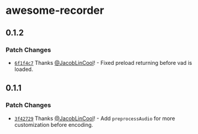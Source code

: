 # awesome-recorder

## 0.1.2

### Patch Changes

- [`6f1f4c7`](https://github.com/JacobLinCool/awesome-recorder/commit/6f1f4c7969f68fad32f148234f6bbd7e40d8e2e5) Thanks [@JacobLinCool](https://github.com/JacobLinCool)! - Fixed preload returning before vad is loaded.

## 0.1.1

### Patch Changes

- [`3f42729`](https://github.com/JacobLinCool/awesome-recorder/commit/3f42729018d18874bdd6eb1f23330297d1a511da) Thanks [@JacobLinCool](https://github.com/JacobLinCool)! - Add `preprocessAudio` for more customization before encoding.
